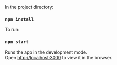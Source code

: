 In the project directory:

### `npm install`

To run:
### `npm start`

Runs the app in the development mode.\
Open [http://localhost:3000](http://localhost:3000) to view it in the browser.
